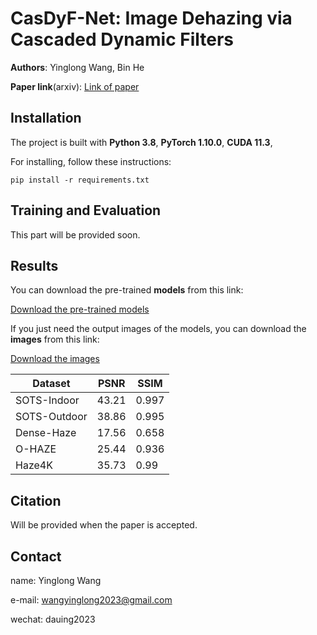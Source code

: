 # CasDyF-Net: Image Dehazing via Cascaded Dynamic Filters
  
**Authors**: Yinglong Wang, Bin He

**Paper link**(arxiv): [Link of paper](https://arxiv.org/abs/2409.08510)

## Installation
The project is built with **Python 3.8**, **PyTorch 1.10.0**, **CUDA 11.3**,

For installing, follow these instructions:
~~~
pip install -r requirements.txt
~~~
## Training and Evaluation
This part will be provided soon.
## Results 
You can download the pre-trained **models** from this link:

[Download the pre-trained models](https://drive.google.com/drive/folders/10zPlf5OPEz-VCO7HiAnbCNGgp29K2hOC?usp=drive_link)

If you just need the output images of the models, you can download the **images** from this link:

[Download the images](https://drive.google.com/drive/folders/1jbgU3fwJ3gZfprJcsyuCToPcD6eReDK4?usp=drive_link)

|Dataset|PSNR|SSIM|
|------|-----|----|
|SOTS-Indoor|43.21|0.997|
|SOTS-Outdoor|38.86|0.995|
|Dense-Haze|17.56|0.658|
|O-HAZE|25.44|0.936|
|Haze4K|35.73|0.99|

## Citation
Will be provided when the paper is accepted.
## Contact
name: Yinglong Wang

e-mail: wangyinglong2023@gmail.com

wechat: dauing2023
